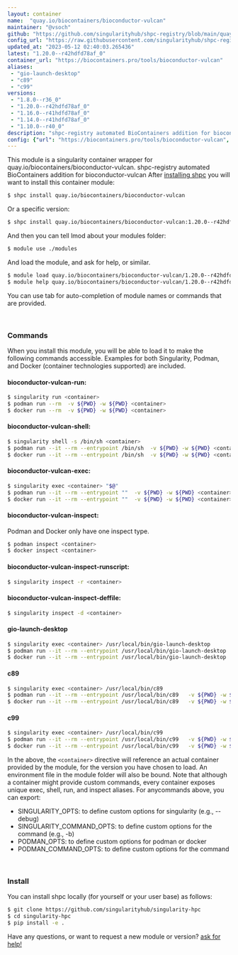 ```yaml
---
layout: container
name:  "quay.io/biocontainers/bioconductor-vulcan"
maintainer: "@vsoch"
github: "https://github.com/singularityhub/shpc-registry/blob/main/quay.io/biocontainers/bioconductor-vulcan/container.yaml"
config_url: "https://raw.githubusercontent.com/singularityhub/shpc-registry/main/quay.io/biocontainers/bioconductor-vulcan/container.yaml"
updated_at: "2023-05-12 02:40:03.265436"
latest: "1.20.0--r42hdfd78af_0"
container_url: "https://biocontainers.pro/tools/bioconductor-vulcan"
aliases:
 - "gio-launch-desktop"
 - "c89"
 - "c99"
versions:
 - "1.8.0--r36_0"
 - "1.20.0--r42hdfd78af_0"
 - "1.16.0--r41hdfd78af_0"
 - "1.14.0--r41hdfd78af_0"
 - "1.10.0--r40_0"
description: "shpc-registry automated BioContainers addition for bioconductor-vulcan"
config: {"url": "https://biocontainers.pro/tools/bioconductor-vulcan", "maintainer": "@vsoch", "description": "shpc-registry automated BioContainers addition for bioconductor-vulcan", "latest": {"1.20.0--r42hdfd78af_0": "sha256:48e303c264a5fa0416bf43e5e2eba76f86cacaaa0f5b3c4c9d076b594314897f"}, "tags": {"1.8.0--r36_0": "sha256:dec800733e2d58db8d4888ea9ac8e2ca6dd09001f1d8873475e95f58a9b6e838", "1.20.0--r42hdfd78af_0": "sha256:48e303c264a5fa0416bf43e5e2eba76f86cacaaa0f5b3c4c9d076b594314897f", "1.16.0--r41hdfd78af_0": "sha256:98a2c25ce6312d7a0ea618228b7cea28b614181e6e739bc868205e8390bc529e", "1.14.0--r41hdfd78af_0": "sha256:29ab195df8a1d90cc4a0068cfcf9c331414b150fe08bf08c7355d0d1e6cc8255", "1.10.0--r40_0": "sha256:e316542d5ff5c62b2644ceda1b0af6d805b1158d0e9a7cf8a2f5f9be3ad2a046"}, "docker": "quay.io/biocontainers/bioconductor-vulcan", "aliases": {"gio-launch-desktop": "/usr/local/bin/gio-launch-desktop", "c89": "/usr/local/bin/c89", "c99": "/usr/local/bin/c99"}}
---
```


This module is a singularity container wrapper for quay.io/biocontainers/bioconductor-vulcan.
shpc-registry automated BioContainers addition for bioconductor-vulcan
After [installing shpc](#install) you will want to install this container module:


```bash
$ shpc install quay.io/biocontainers/bioconductor-vulcan
```

Or a specific version:

```bash
$ shpc install quay.io/biocontainers/bioconductor-vulcan:1.20.0--r42hdfd78af_0
```

And then you can tell lmod about your modules folder:

```bash
$ module use ./modules
```

And load the module, and ask for help, or similar.

```bash
$ module load quay.io/biocontainers/bioconductor-vulcan/1.20.0--r42hdfd78af_0
$ module help quay.io/biocontainers/bioconductor-vulcan/1.20.0--r42hdfd78af_0
```

You can use tab for auto-completion of module names or commands that are provided.

<br>

### Commands

When you install this module, you will be able to load it to make the following commands accessible.
Examples for both Singularity, Podman, and Docker (container technologies supported) are included.

#### bioconductor-vulcan-run:

```bash
$ singularity run <container>
$ podman run --rm  -v ${PWD} -w ${PWD} <container>
$ docker run --rm  -v ${PWD} -w ${PWD} <container>
```

#### bioconductor-vulcan-shell:

```bash
$ singularity shell -s /bin/sh <container>
$ podman run --it --rm --entrypoint /bin/sh  -v ${PWD} -w ${PWD} <container>
$ docker run --it --rm --entrypoint /bin/sh  -v ${PWD} -w ${PWD} <container>
```

#### bioconductor-vulcan-exec:

```bash
$ singularity exec <container> "$@"
$ podman run --it --rm --entrypoint ""  -v ${PWD} -w ${PWD} <container> "$@"
$ docker run --it --rm --entrypoint ""  -v ${PWD} -w ${PWD} <container> "$@"
```

#### bioconductor-vulcan-inspect:

Podman and Docker only have one inspect type.

```bash
$ podman inspect <container>
$ docker inspect <container>
```

#### bioconductor-vulcan-inspect-runscript:

```bash
$ singularity inspect -r <container>
```

#### bioconductor-vulcan-inspect-deffile:

```bash
$ singularity inspect -d <container>
```


#### gio-launch-desktop

```bash
$ singularity exec <container> /usr/local/bin/gio-launch-desktop
$ podman run --it --rm --entrypoint /usr/local/bin/gio-launch-desktop   -v ${PWD} -w ${PWD} <container> -c " $@"
$ docker run --it --rm --entrypoint /usr/local/bin/gio-launch-desktop   -v ${PWD} -w ${PWD} <container> -c " $@"
```


#### c89

```bash
$ singularity exec <container> /usr/local/bin/c89
$ podman run --it --rm --entrypoint /usr/local/bin/c89   -v ${PWD} -w ${PWD} <container> -c " $@"
$ docker run --it --rm --entrypoint /usr/local/bin/c89   -v ${PWD} -w ${PWD} <container> -c " $@"
```


#### c99

```bash
$ singularity exec <container> /usr/local/bin/c99
$ podman run --it --rm --entrypoint /usr/local/bin/c99   -v ${PWD} -w ${PWD} <container> -c " $@"
$ docker run --it --rm --entrypoint /usr/local/bin/c99   -v ${PWD} -w ${PWD} <container> -c " $@"
```



In the above, the `<container>` directive will reference an actual container provided
by the module, for the version you have chosen to load. An environment file in the
module folder will also be bound. Note that although a container
might provide custom commands, every container exposes unique exec, shell, run, and
inspect aliases. For anycommands above, you can export:

 - SINGULARITY_OPTS: to define custom options for singularity (e.g., --debug)
 - SINGULARITY_COMMAND_OPTS: to define custom options for the command (e.g., -b)
 - PODMAN_OPTS: to define custom options for podman or docker
 - PODMAN_COMMAND_OPTS: to define custom options for the command

<br>

### Install

You can install shpc locally (for yourself or your user base) as follows:

```bash
$ git clone https://github.com/singularityhub/singularity-hpc
$ cd singularity-hpc
$ pip install -e .
```

Have any questions, or want to request a new module or version? [ask for help!](https://github.com/singularityhub/singularity-hpc/issues)